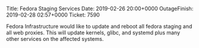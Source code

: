 Title: Fedora Staging Services
Date: 2019-02-26 20:00+0000
OutageFinish: 2019-02-28 02:57+0000
Ticket: 7590

Fedora Infrastructure would like to update and reboot all fedora staging and all web proxies. 
This will update kernels, glibc, and systemd plus many other services on the affected systems.